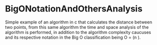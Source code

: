 # BigONotationAndOthersAnalysis
Simple example of an algorithm in c that calculates the distance between two points, from this same algorithm the time and space analysis of the algorithm is performed, in addition to the algorithm complexity caucuses and its respective notation in the Big O classification being O = (n ).
